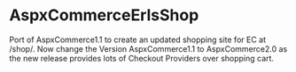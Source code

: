 AspxCommerceErlsShop
================

Port of AspxCommerce1.1 to create an updated shopping site for EC at /shop/. Now change the Version AspxCommerce1.1 to AspxCommerce2.0 as the new release provides lots of Checkout Providers over shopping cart.
